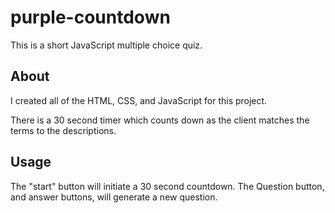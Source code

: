 # purple-countdown

This is a short JavaScript multiple choice quiz.

## About

I created all of the HTML, CSS, and JavaScript for this project. 

There is a 30 second timer which counts down as the client matches the terms to the descriptions.

## Usage

The "start" button will initiate a 30 second countdown. The Question button, and answer buttons, will generate a new question.
